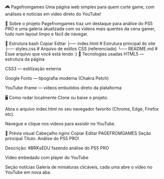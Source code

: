 🎮 Pagefromgames
Uma página web simples para quem curte game, com análises e notícias em vídeo direto do YouTube!

🚀 Sobre o projeto
Pagefromgames traz um destaque para análise do PS5 PRO e uma galeria atualizada com os vídeos mais quentes da cena gamer, tudo num layout limpo e fácil de navegar.

📂 Estrutura
bash
Copiar
Editar
├── index.html       # Estrutura principal do site
├── styles.css       # Arquivo de estilos CSS (referenciado)
└── README.md        # Esse arquivo que você está lendo :)
🔧 Tecnologias usadas
HTML5 — estrutura da página

CSS3 — estilização externa

Google Fonts — tipografia moderna (Chakra Petch)

YouTube iframe — vídeos embutidos direto da plataforma

🖥️ Como rodar localmente
Clone ou baixe o projeto.

Abra o arquivo index.html no seu navegador favorito (Chrome, Edge, Firefox etc).

Navegue e clique nos vídeos para assistir no YouTube.

👀 Prévia visual
Cabeçalho
nginx
Copiar
Editar
PAGEFROMGAMES
Seção principal
Título: Análise do PS5 PRO!

Descrição: #BRKsEDU fazendo análise do PS5 PRO

Vídeo embedado com player do YouTube

Seção notícias
Galeria de miniaturas clicáveis, cada uma abre o vídeo no YouTube em nova aba.

